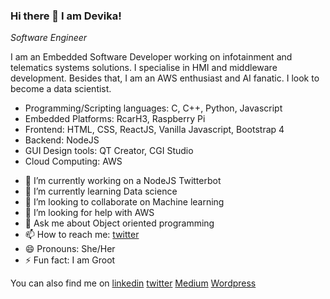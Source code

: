 ### Hi there 👋 I am Devika!

*Software Engineer*

I am an Embedded Software Developer working on infotainment and telematics systems solutions. I specialise in HMI and middleware development. Besides that, I am an AWS enthusiast and AI fanatic. I look to become a data scientist.

* Programming/Scripting languages: C, C++, Python, Javascript
* Embedded Platforms: RcarH3, Raspberry Pi
* Frontend: HTML, CSS, ReactJS, Vanilla Javascript, Bootstrap 4
* Backend: NodeJS
* GUI Design tools: QT Creator, CGI Studio
* Cloud Computing: AWS

- 🔭 I’m currently working on a NodeJS Twitterbot
- 🌱 I’m currently learning Data science
- 👯 I’m looking to collaborate on Machine learning
- 🤔 I’m looking for help with AWS
- 💬 Ask me about Object oriented programming
- 📫 How to reach me: [twitter](https://twitter.com/UltimateDevas)
- 😄 Pronouns: She/Her
- ⚡ Fun fact: I am Groot

You can also find me on
[linkedin](https://www.linkedin.com/in/devika-ajith-b3ba14105/) [twitter](https://twitter.com/UltimateDevas) 
[Medium](https://medium.com/@devikaajt) [Wordpress](https://thecontroversialindian.wordpress.com/)


<!--
**dekaio/dekaio** is a ✨ _special_ ✨ repository because its `README.md` (this file) appears on your GitHub profile.

Here are some ideas to get you started:


-->
